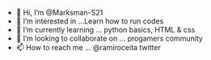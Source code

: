 - 👋 Hi, I’m @Marksman-S21
- 👀 I’m interested in ...Learn how to run codes
- 🌱 I’m currently learning ... python basics, HTML & css
- 💞️ I’m looking to collaborate on ... progamers community
- 📫 How to reach me ... @ramiroceita twitter 

<!---
Marksman-S21/Marksman-S21 is a ✨ special ✨ repository because its `README.md` (this file) appears on your GitHub profile.
You can click the Preview link to take a look at your changes.
--->
